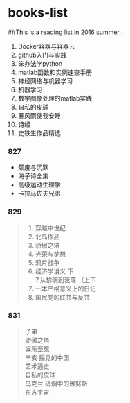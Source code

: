 # books-list
##This is a reading list in 2016 summer .
1. Docker容器与容器云 
2. github入门与实践 
3. 笨办法学python 
4. matlab函数和实例速查手册 
5. 神经网络与机器学习 
6. 机器学习 
7. 数字图像处理的matlab实践  
8. 自私的皮球 
9. 暴风雨使我安睡  
10. 诗经  
11. 史铁生作品精选

### 827 
- 颓废与沉默 
- 海子诗全集 
- 高级运动生理学 
- 卡拉马佐夫兄弟

### 829 
>1. 穿越中世纪 
>2. 北岛作品 
>3. 骄傲之塔 
>4. 光荣与梦想 
>5. 鸦片战争 
>6. 经济学讲义 下   
>7.从黎明到衰落 （上下  
>8. 一本严格意义上的日记  
>9. 国民党的联共与反共

### 831
>子弟   
>骄傲之塔   
>娱乐至死    
>辛亥 摇晃的中国  
>艺术通史  
>自私的皮球  
>乌克兰 硝烟中的雅努斯  
>东方宇宙
